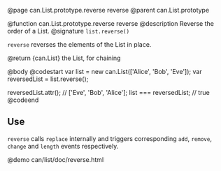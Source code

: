 @page can.List.prototype.reverse reverse
@parent can.List.prototype

@function can.List.prototype.reverse reverse
@description Reverse the order of a List.
@signature `list.reverse()`

`reverse` reverses the elements of the List in place.

@return {can.List} the List, for chaining

@body
@codestart
var list = new can.List(['Alice', 'Bob', 'Eve']);
var reversedList = list.reverse();

reversedList.attr(); // ['Eve', 'Bob', 'Alice'];
list === reversedList; // true
@codeend

## Use

`reverse` calls `replace` internally and triggers corresponding `add`, `remove`, `change` and `length` events respectively.

@demo can/list/doc/reverse.html